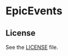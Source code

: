 # **EpicEvents**

## License
See the [LICENSE](https://raw.githubusercontent.com/juanhofman/EpicEvents/master/LICENSE.md) file.

